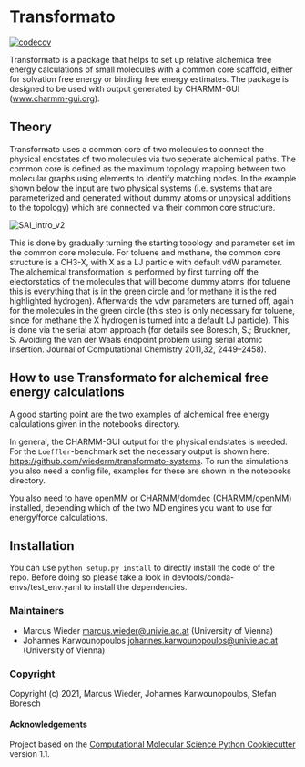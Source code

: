 Transformato
==============================
[//]: # (Badges)
[![codecov](https://codecov.io/gh/wiederm/transformato/branch/master/graph/badge.svg)](https://codecov.io/gh/wiederm/transformato/branch/master)

Transformato is a package that helps to set up relative alchemica free energy calculations of small molecules with a common core scaffold, either for solvation free energy or binding free energy estimates. The package is designed to be used with output generated by CHARMM-GUI (www.charmm-gui.org).

## Theory

Transformato uses a common core of two molecules to connect the physical endstates of two molecules via two seperate alchemical paths. The common core is defined as the maximum topology mapping between two molecular graphs using elements to identify matching nodes.
In the example shown below the input are two physical systems (i.e. systems that are parameterized and generated without dummy atoms or unpysical additions to the topology) which are connected via their common core structure.

![SAI_Intro_v2](https://user-images.githubusercontent.com/31651017/138690737-ebc2cdcd-ee04-459e-b291-ba59b94578f8.png)

This is done by gradually turning the starting topology and parameter set im the common core molecule. For toluene and methane, the common core structure is a CH3-X, with X as a LJ particle with default vdW parameter. The alchemical transformation is performed by first turning off the electorstatics of the molecules that will become dummy atoms (for toluene this is everything that is in the green circle and for methane it is the red highlighted hydrogen). Afterwards the vdw parameters are turned off, again for the molecules in the green circle (this step is only necessary for toluene, since for methane the X hydrogen is turned into a default LJ particle). This is done via the serial atom approach (for details see  Boresch, S.;  Bruckner, S. Avoiding the van der Waals endpoint problem using serial atomic  insertion. Journal of Computational Chemistry 2011,32, 2449–2458).


## How to use Transformato for alchemical free energy calculations

A good starting point are the two examples of alchemical free energy calculations given in the notebooks directory.

In general, the CHARMM-GUI output for the physical endstates is needed.
For the `Loeffler`-benchmark set the necessary output is shown here:  https://github.com/wiederm/transformato-systems.
To run the simulations you also need a config file, examples for these are shown in the notebooks directory.

You also need to have openMM or CHARMM/domdec (CHARMM/openMM) installed, depending which of the two MD engines you want to use for energy/force calculations.

## Installation

You can use `python setup.py install` to directly install the code of the repo. Before doing so please take a look in devtools/conda-envs/test_env.yaml to install the dependencies.

### Maintainers

- Marcus Wieder <marcus.wieder@univie.ac.at> (University of Vienna)
- Johannes Karwounopoulos <johannes.karwounopoulos@univie.ac.at> (University of Vienna)


### Copyright

Copyright (c) 2021, Marcus Wieder, Johannes Karwounopoulos, Stefan Boresch


#### Acknowledgements
 
Project based on the 
[Computational Molecular Science Python Cookiecutter](https://github.com/molssi/cookiecutter-cms) version 1.1.
